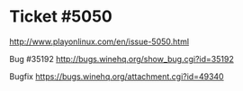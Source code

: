 Ticket #5050
============

http://www.playonlinux.com/en/issue-5050.html

Bug #35192
http://bugs.winehq.org/show_bug.cgi?id=35192

Bugfix
https://bugs.winehq.org/attachment.cgi?id=49340
